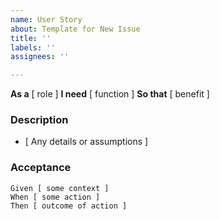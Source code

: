 ```yaml
---
name: User Story
about: Template for New Issue
title: ''
labels: ''
assignees: ''

---
```


**As a** [ role ]
**I need** [ function ]
**So that** [ benefit ]

### Description
* [ Any details or assumptions ]

### Acceptance

```gherkin
Given [ some context ]
When [ some action ]
Then [ outcome of action ]
```
